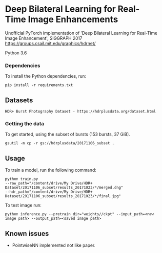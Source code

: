 # Deep Bilateral Learning for Real-Time Image Enhancements
Unofficial PyTorch implementation of 'Deep Bilateral Learning for Real-Time Image Enhancement', SIGGRAPH 2017 https://groups.csail.mit.edu/graphics/hdrnet/

Python 3.6

### Dependencies

To install the Python dependencies, run:

    pip install -r requirements.txt
    
## Datasets
    HDR+ Burst Photography Dataset - https://hdrplusdata.org/dataset.html

### Getting the data
To get started, using the subset of bursts (153 bursts, 37 GiB).

    gsutil -m cp -r gs://hdrplusdata/20171106_subset .


## Usage
    
To train a model, run the following command:

    python train.py 
    --raw_path="/content/drive/My Drive/HDR+ Dataset/20171106_subset/results_20171023/*/merged.dng"
    --hdr_path="/content/drive/My Drive/HDR+ Dataset/20171106_subset/results_20171023/*/final.jpg"

To test image run:

    python inference.py --pretrain_dir="weights//ckpt" --input_path=<raw image path> --output_path=<saved image path>
    

## Known issues

* PointwiseNN implemented not like paper.

